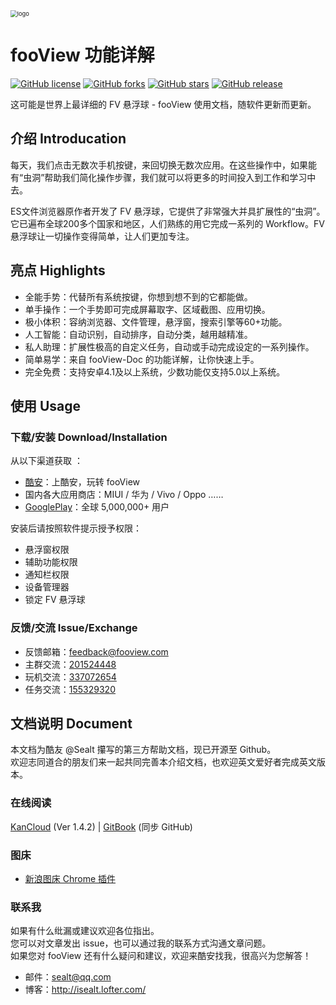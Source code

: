 <img src="assets/logo.webp" alt="logo" style="zoom:67%;" />

# fooView 功能详解

[![GitHub license](https://img.shields.io/github/license/Sealt/fooView-doc)](https://github.com/Sealt/fooView-doc)
[![GitHub forks](https://img.shields.io/github/forks/Sealt/fooView-doc)](https://github.com/Sealt/fooView-doc/network)
[![GitHub stars](https://img.shields.io/github/stars/Sealt/fooView-doc)](https://github.com/Sealt/fooView-doc/stargazers)
[![GitHub release](https://img.shields.io/github/release/Sealt/fooView-doc)](https://github.com/Sealt/fooView-doc/releases/latest)

这可能是世界上最详细的 FV 悬浮球 - fooView 使用文档，随软件更新而更新。

## 介绍 Introducation

每天，我们点击无数次手机按键，来回切换无数次应用。在这些操作中，如果能有“虫洞”帮助我们简化操作步骤，我们就可以将更多的时间投入到工作和学习中去。  

ES文件浏览器原作者开发了 FV 悬浮球，它提供了非常强大并具扩展性的“虫洞”。它已遍布全球200多个国家和地区，人们熟练的用它完成一系列的 Workflow。FV 悬浮球让一切操作变得简单，让人们更加专注。

## 亮点 Highlights

* 全能手势：代替所有系统按键，你想到想不到的它都能做。
* 单手操作：一个手势即可完成屏幕取字、区域截图、应用切换。
* 极小体积：容纳浏览器、文件管理，悬浮窗，搜索引擎等60+功能。
* 人工智能：自动识别，自动排序，自动分类，越用越精准。
* 私人助理：扩展性极高的自定义任务，自动或手动完成设定的一系列操作。
* 简单易学：来自 fooView-Doc 的功能详解，让你快速上手。
* 完全免费：支持安卓4.1及以上系统，少数功能仅支持5.0以上系统。

## 使用 Usage

### 下载/安装 Download/Installation

从以下渠道获取 ：

- [酷安](http://www.coolapk.com/apk/com.fooview.android.fooview)：上酷安，玩转 fooView 
- 国内各大应用商店：MIUI / 华为 / Vivo / Oppo ……
- [GooglePlay](https://play.google.com/store/apps/details?id=com.fooview.android.fooview)：全球 5,000,000+ 用户 

安装后请按照软件提示授予权限：

* 悬浮窗权限
* 辅助功能权限
* 通知栏权限
* 设备管理器
* 锁定 FV 悬浮球

### 反馈/交流 Issue/Exchange

* 反馈邮箱：[feedback@fooview.com](mailto:feedback@fooview.com)
* 主群交流：[201524448](https://jq.qq.com/?_wv=1027&k=5hG0YTV)
* 玩机交流：[337072654](https://jq.qq.com/?_wv=1027&k=5eEOxjz)
* 任务交流：[155329320](https://jq.qq.com/?_wv=1027&k=5bR5EaF)

## 文档说明 Document

本文档为酷友 @Sealt 攥写的第三方帮助文档，现已开源至 Github。  
欢迎志同道合的朋友们来一起共同完善本介绍文档，也欢迎英文爱好者完成英文版本。

### 在线阅读

[KanCloud](https://www.kancloud.cn/sealt/fooview/382747) (Ver 1.4.2) | [GitBook](https://sealt.gitbook.io/fooview/) (同步 GitHub)

### 图床
* [新浪图床 Chrome 插件](https://chrome.google.com/webstore/detail/%E6%96%B0%E6%B5%AA%E5%BE%AE%E5%8D%9A%E5%9B%BE%E5%BA%8A/fdfdnfpdplfbbnemmmoklbfjbhecpnhf)

### 联系我

如果有什么纰漏或建议欢迎各位指出。  
您可以对文章发出 issue，也可以通过我的联系方式沟通文章问题。  
如果您对 fooView 还有什么疑问和建议，欢迎来酷安找我，很高兴为您解答！

* 邮件：sealt@qq.com
* 博客：http://isealt.lofter.com/